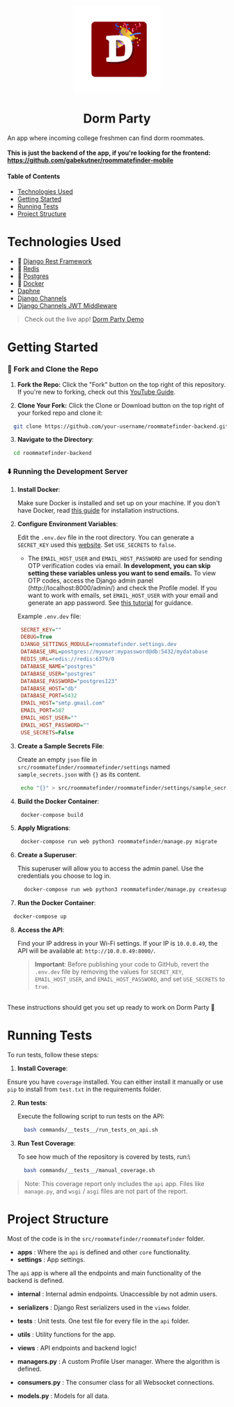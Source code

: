 <div align="center">
  <img src=".github/dormparty-red-app.png" height="200" alt="Dorm Party Icon">
  <h1>Dorm Party</h1>
</div>

An app where incoming college freshmen can find dorm roommates.
<br>
<br>
**This is just the backend of the app, if you're looking for the frontend: https://github.com/gabekutner/roommatefinder-mobile**

#### Table of Contents
* [Technologies Used](#technologies-used)
* [Getting Started](#getting-started)
* [Running Tests](#running-tests)
* [Project Structure](#project-structure)

# Technologies Used
* 🐍 [Django Rest Framework](https://www.django-rest-framework.org/)
* 🔴 [Redis](https://redis.io/)
* 🐘 [Postgres](https://www.postgresql.org/)
* 🐋 [Docker](https://www.docker.com/)
* [Daphne](https://github.com/django/daphne)
* [Django Channels](https://channels.readthedocs.io/en/latest/index.html)
* [Django Channels JWT Middleware](https://pypi.org/project/django-channels-jwt-auth-middleware/)

> Check out the live app! [Dorm Party Demo](https://gabekutner.github.io/roommatefinder-mobile/)

# Getting Started
### 🍴 Fork and Clone the Repo

1. **Fork the Repo:** Click the "Fork" button on the top right of this repository. If you're new to forking, check out this [YouTube Guide](https://www.youtube.com/watch?v=h8suY-Osn8Q).

2. **Clone Your Fork:** Click the Clone or Download button on the top right of your forked repo and clone it:

  ```bash
    git clone https://github.com/your-username/roommatefinder-backend.git
  ```

3. **Navigate to the Directory**:
   
  ```bash
    cd roommatefinder-backend
  ```

### ⬇️ Running the Development Server

1. **Install Docker**:
   
   Make sure Docker is installed and set up on your machine. If you don't have Docker, read [this guide](https://docs.docker.com/desktop/) for installation instructions.

2. **Configure Environment Variables**:

   Edit the `.env.dev` file in the root directory. You can generate a `SECRET_KEY` used this [website](https://djecrety.ir/). Set `USE_SECRETS` to `false`.
     * The `EMAIL_HOST_USER` and `EMAIL_HOST_PASSWORD` are used for sending OTP verification codes via email. **In development, you can skip setting these variables unless you want to send emails.** To view OTP codes, access the Django admin panel (http://localhost:8000/admin/) and check the Profile model. If you want to work with emails, set `EMAIL_HOST_USER` with your email and generate an app password. See [this tutorial](https://www.youtube.com/watch?v=lSURGX0JHbA) for guidance.
  
   Example `.env.dev` file:

   ```ini
    SECRET_KEY=""
    DEBUG=True
    DJANGO_SETTINGS_MODULE=roommatefinder.settings.dev
    DATABASE_URL=postgres://myuser:mypassword@db:5432/mydatabase
    REDIS_URL=redis://redis:6379/0
    DATABASE_NAME="postgres"
    DATABASE_USER="postgres"
    DATABASE_PASSWORD="postgres123"
    DATABASE_HOST="db"
    DATABASE_PORT=5432
    EMAIL_HOST="smtp.gmail.com"
    EMAIL_PORT=587
    EMAIL_HOST_USER=""
    EMAIL_HOST_PASSWORD=""
    USE_SECRETS=False
   ```

3. **Create a Sample Secrets File**:

   Create an empty `json` file in `src/roommatefinder/roommatefinder/settings` named `sample_secrets.json` with `{}` as its content.

   ```bash
    echo "{}" > src/roommatefinder/roommatefinder/settings/sample_secrets.json
   ```

4. **Build the Docker Container**:

   ```bash
    docker-compose build
   ```

5. **Apply Migrations**:

   ```bash
    docker-compose run web python3 roommatefinder/manage.py migrate
   ```

6. **Create a Superuser**:

    This superuser will allow you to access the admin panel. Use the credentials you choose to log in.
  
    ```bash
      docker-compose run web python3 roommatefinder/manage.py createsuperuser
    ```

7. **Run the Docker Container**:

  ```bash
    docker-compose up
  ```

8. **Access the API**:

   Find your IP address in your Wi-Fi settings. If your IP is `10.0.0.49`, the API will be available at: `http://10.0.0.49:8000/`.

   > **Important**: Before publishing your code to GitHub, revert the `.env.dev` file by removing the values for `SECRET_KEY`, `EMAIL_HOST_USER`, and `EMAIL_HOST_PASSWORD`, and set `USE_SECRETS` to `true`.

<br>
These instructions should get you set up ready to work on Dorm Party 🎉


# Running Tests
To run tests, follow these steps:

1. **Install Coverage**:

  Ensure you have `coverage` installed. You can either install it manually or use `pip` to install from `test.txt` in the requirements folder.

2. **Run tests**:

   Execute the following script to run tests on the API:

   ```bash
     bash commands/__tests__/run_tests_on_api.sh
   ```

3. **Run Test Coverage**:

   To see how much of the repository is covered by tests, run:\

   ```bash
     bash commands/__tests__/manual_coverage.sh
   ```

> Note: This coverage report only includes the `api` app. Files like `manage.py`, and `wsgi` / `asgi` files are not part of the report.

# Project Structure

Most of the code is in the `src/roommatefinder/roommatefinder` folder. 

* **apps** : Where the `api` is defined and other `core` functionality.
* **settings** : App settings.

The `api` app is where all the endpoints and main functionality of the backend is defined.

* **internal** : Internal admin endpoints. Unaccessible by not admin users.
* **serializers** : Django Rest serializers used in the `views` folder.
* **tests** : Unit tests. One test file for every file in the `api` folder.
* **utils** : Utility functions for the app.
* **views** : API endpoints and backend logic!

* **managers.py** : A custom Profile User manager. Where the algorithm is defined.
* **consumers.py** : The consumer class for all Websocket connections.
* **models.py** : Models for all data.
